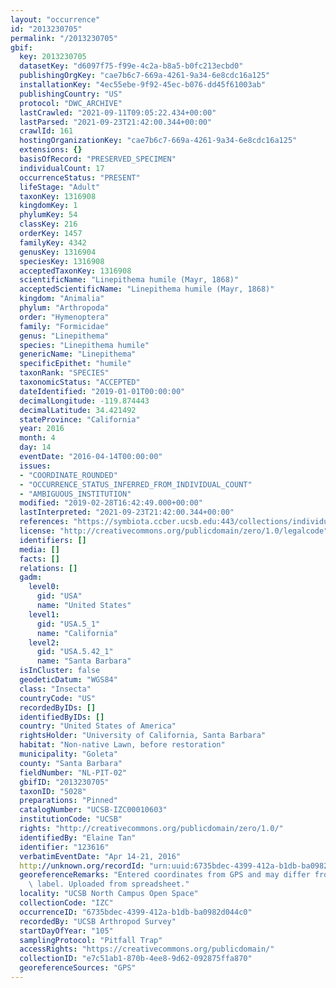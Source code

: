 ```yaml
---
layout: "occurrence"
id: "2013230705"
permalink: "/2013230705"
gbif:
  key: 2013230705
  datasetKey: "d6097f75-f99e-4c2a-b8a5-b0fc213ecbd0"
  publishingOrgKey: "cae7b6c7-669a-4261-9a34-6e8cdc16a125"
  installationKey: "4ec55ebe-9f92-45ec-b076-dd45f61003ab"
  publishingCountry: "US"
  protocol: "DWC_ARCHIVE"
  lastCrawled: "2021-09-11T09:05:22.434+00:00"
  lastParsed: "2021-09-23T21:42:00.344+00:00"
  crawlId: 161
  hostingOrganizationKey: "cae7b6c7-669a-4261-9a34-6e8cdc16a125"
  extensions: {}
  basisOfRecord: "PRESERVED_SPECIMEN"
  individualCount: 17
  occurrenceStatus: "PRESENT"
  lifeStage: "Adult"
  taxonKey: 1316908
  kingdomKey: 1
  phylumKey: 54
  classKey: 216
  orderKey: 1457
  familyKey: 4342
  genusKey: 1316904
  speciesKey: 1316908
  acceptedTaxonKey: 1316908
  scientificName: "Linepithema humile (Mayr, 1868)"
  acceptedScientificName: "Linepithema humile (Mayr, 1868)"
  kingdom: "Animalia"
  phylum: "Arthropoda"
  order: "Hymenoptera"
  family: "Formicidae"
  genus: "Linepithema"
  species: "Linepithema humile"
  genericName: "Linepithema"
  specificEpithet: "humile"
  taxonRank: "SPECIES"
  taxonomicStatus: "ACCEPTED"
  dateIdentified: "2019-01-01T00:00:00"
  decimalLongitude: -119.874443
  decimalLatitude: 34.421492
  stateProvince: "California"
  year: 2016
  month: 4
  day: 14
  eventDate: "2016-04-14T00:00:00"
  issues:
  - "COORDINATE_ROUNDED"
  - "OCCURRENCE_STATUS_INFERRED_FROM_INDIVIDUAL_COUNT"
  - "AMBIGUOUS_INSTITUTION"
  modified: "2019-02-28T16:42:49.000+00:00"
  lastInterpreted: "2021-09-23T21:42:00.344+00:00"
  references: "https://symbiota.ccber.ucsb.edu:443/collections/individual/index.php?occid=123616"
  license: "http://creativecommons.org/publicdomain/zero/1.0/legalcode"
  identifiers: []
  media: []
  facts: []
  relations: []
  gadm:
    level0:
      gid: "USA"
      name: "United States"
    level1:
      gid: "USA.5_1"
      name: "California"
    level2:
      gid: "USA.5.42_1"
      name: "Santa Barbara"
  isInCluster: false
  geodeticDatum: "WGS84"
  class: "Insecta"
  countryCode: "US"
  recordedByIDs: []
  identifiedByIDs: []
  country: "United States of America"
  rightsHolder: "University of California, Santa Barbara"
  habitat: "Non-native Lawn, before restoration"
  municipality: "Goleta"
  county: "Santa Barbara"
  fieldNumber: "NL-PIT-02"
  gbifID: "2013230705"
  taxonID: "5028"
  preparations: "Pinned"
  catalogNumber: "UCSB-IZC00010603"
  institutionCode: "UCSB"
  rights: "http://creativecommons.org/publicdomain/zero/1.0/"
  identifiedBy: "Elaine Tan"
  identifier: "123616"
  verbatimEventDate: "Apr 14-21, 2016"
  http://unknown.org/recordId: "urn:uuid:6735bdec-4399-412a-b1db-ba0982d044c0"
  georeferenceRemarks: "Entered coordinates from GPS and may differ from what is on\
    \ label. Uploaded from spreadsheet."
  locality: "UCSB North Campus Open Space"
  collectionCode: "IZC"
  occurrenceID: "6735bdec-4399-412a-b1db-ba0982d044c0"
  recordedBy: "UCSB Arthropod Survey"
  startDayOfYear: "105"
  samplingProtocol: "Pitfall Trap"
  accessRights: "https://creativecommons.org/publicdomain/"
  collectionID: "e7c51ab1-870b-4ee8-9d62-092875ffa870"
  georeferenceSources: "GPS"
---
```

